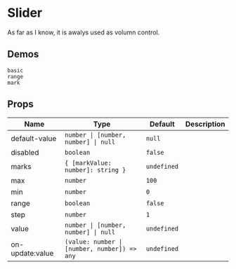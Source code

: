 # Slider

As far as I know, it is awalys used as volumn control.

## Demos

```demo
basic
range
mark
```

## Props

| Name | Type | Default | Description |
| --- | --- | --- | --- |
| default-value | `number \| [number, number] \| null` | `null` |  |
| disabled | `boolean` | `false` |  |
| marks | `{ [markValue: number]: string }` | `undefined` |  |
| max | `number` | `100` |  |
| min | `number` | `0` |  |
| range | `boolean` | `false` |  |
| step | `number` | `1` |  |
| value | `number \| [number, number] \| null` | `undefined` |
| on-update:value | `(value: number \| [number, number]) => any` | `undefined` |  |
